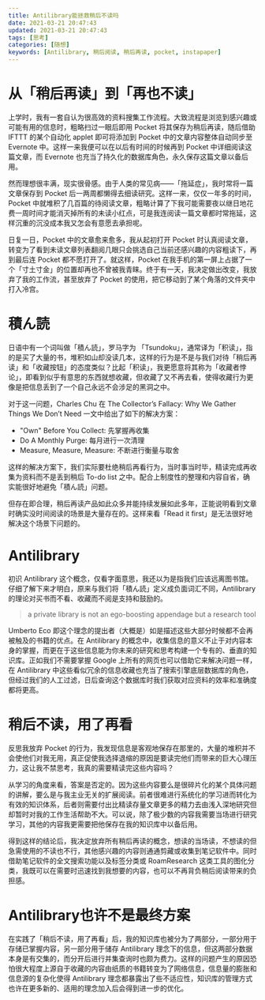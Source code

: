 ```yaml
---
title: Antilibrary能拯救稍后不读吗
date: 2021-03-21 20:47:43
updated: 2021-03-21 20:47:43
tags: [思考]
categories: [随想]
keywords: [Antilibrary, 稍后阅读, 稍后再读, pocket, instapaper]
---
```

# 从「稍后再读」到「再也不读」
上学时，我有一套自认为很高效的资料搜集工作流程。大致流程是浏览到感兴趣或可能有用的信息时，粗略扫过一眼后即用 Pocket 将其保存为稍后再读，随后借助 IFTTT 的某个自动化 applet 即可将添加到 Pocket 中的文章内容整体自动同步至 Evernote 中。这样一来我便可以在以后有时间的时候再到 Pocket 中详细阅读这篇文章，而 Evernote 也充当了持久化的数据库角色，永久保存这篇文章以备后用。

然而理想很丰满，现实很骨感。由于人类的常见病——「拖延症」，我时常将一篇文章保存到 Pocket 后一两周都懒得去细读研究。这样一来，仅仅一年多的时间， Pocket 中就堆积了几百篇的待阅读文章，粗略计算了下我可能需要夜以继日地花费一周时间才能消灭掉所有的未读小红点，可是我连阅读一篇文章都时常拖延，这样沉重的沉没成本我又怎会有意愿去承担呢。

日复一日，Pocket 中的文章愈来愈多，我从起初打开 Pocket 时认真阅读文章，转变为了看到未读文章列表翻阅几眼只会挑选自己当前还感兴趣的内容粗读下，再到最后连 Pocket 都不愿打开了。就这样，Pocket 在我手机的第一屏上占据了一个「寸土寸金」的位置却再也不曾被我青睐。终于有一天，我决定做出改变，我放弃了我的工作流，甚至放弃了 Pocket 的使用，把它移动到了某个角落的文件夹中打入冷宫。

# 積ん読
日语中有一个词叫做「積ん読」，罗马字为 「Tsundoku」，通常译为「积读」，指的是买了大量的书，堆积如山却没读几本，这样的行为是不是与我们对待「稍后再读」和「收藏按钮」的态度类似？比起「积读」，我更愿意将其称为「收藏者悖论」，即看到似乎有意思的东西就想收藏，但收藏了又不再去看，使得收藏行为更像是把信息丢到了一个自己永远不会涉足的黑洞之中。

对于这一问题，Charles Chu 在 The Collector’s Fallacy: Why We Gather Things We Don’t Need 一文中给出了如下的解决方案：
<!--more-->
- "Own" Before You Collect: 先掌握再收集
- Do A Monthly Purge: 每月进行一次清理
- Measure, Measure, Measure: 不断进行衡量与取舍

这样的解决方案下，我们实际要杜绝稍后再看行为，当时事当时毕，精读完成再收集为资料而不是丢到稍后 To-do list 之中。配合上制度性的整理和内容自省，确实能很好地避免「積ん読」问题。

但存在即合理，稍后再读产品如此众多并能持续发展如此多年，正能说明看到文章时确实没时间阅读的场景是大量存在的。这样来看「Read it first」是无法很好地解决这个场景下问题的。

# Antilibrary
初识 Antilibrary 这个概念，仅看字面意思，我还以为是指我们应该远离图书馆。仔细了解下来才明白，原来与我们将「積ん読」定义成负面词汇不同，Antilibrary 的理论对买书而不看、收藏而不阅是支持和鼓励的。

> a private library is not an ego-boosting appendage but a research tool

Umberto Eco 即这个理念的提出者（大概是）如是描述这些大部分时候都不会再被触及的书籍的优点。在 Antilibrary 的概念中，收集信息的意义不止于对内容本身的掌握，而更在于这些信息能为你未来的研究和思考构建一个专有的、垂直的知识库。正如我们不需要掌握 Google 上所有的网页也可以借助它来解决问题一样，在 Antilibrary 中这些看似冗余的信息收藏也充当了搜索引擎底层数据库的角色，但经过我们的人工过滤，日后查询这个数据库时我们获取对应资料的效率和准确度都将更高。

# 稍后不读，用了再看
反思我放弃 Pocket 的行为，我发现信息是客观地保存在那里的，大量的堆积并不会使他们对我无用，真正促使我选择退缩的原因是要读完他们而带来的巨大心理压力，这让我不禁思考，我真的需要精读完这些内容吗？

从学习的角度来看，答案是否定的。因为这些内容要么是很碎片化的某个具体问题的讲解，要么是与我主业无关的扩展阅读。前者很难进行系统化的学习进而转化为有效的知识体系，后者则需要付出比精读存量文章更多的精力去由浅入深地研究但却暂时对我的工作生活帮助不大。可以说，除了极少数的内容我需要当场进行研究学习，其他的内容我更需要把他保存在我的知识库中以备后用。

得到这样的结论后，我决定放弃所有稍后再读的概念，想读的当场读，不想读的但急需使用的不读也不行，其他感兴趣的内容则通通剪藏或收集到笔记软件中。同时借助笔记软件的全文搜索功能以及标签分类或 RoamResearch 这类工具的图化分类，我既可以在需要时迅速找到我想要的内容，也可以不再背负稍后阅读带来的负担感。

# Antilibrary也许不是最终方案
在实践了「稍后不读，用了再看」后，我的知识库也被分为了两部分，一部分用于存储已掌握内容，另一部分用于储存 Antilibrary 理念下的信息，但这两部分数据本身是有交集的，而分开后进行并集查询时也颇为费力。这样的问题产生的原因恐怕很大程度上源自于收藏的内容由纸质的书籍转变为了网络信息，信息量的膨胀和信息源的复杂化使得 Antilibrary 理念都暴露出了些不适应性，知识库的管理方式也许在更多新的、适用的理念加入后会得到进一步的优化。